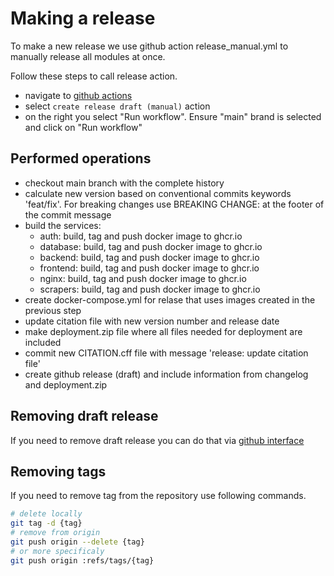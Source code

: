 # Making a release

To make a new release we use github action release_manual.yml to manually release all modules at once.

Follow these steps to call release action.

- navigate to [github actions](https://github.com/research-software-directory/RSD-as-a-service/actions)
- select `create release draft (manual)` action
- on the right you select "Run workflow". Ensure "main" brand is selected and click on "Run workflow"

## Performed operations

- checkout main branch with the complete history
- calculate new version based on conventional commits keywords 'feat/fix'. For breaking changes use BREAKING CHANGE: at the footer of the commit message
- build the services:
  - auth: build, tag and push docker image to ghcr.io
  - database: build, tag and push docker image to ghcr.io
  - backend: build, tag and push docker image to ghcr.io
  - frontend: build, tag and push docker image to ghcr.io
  - nginx: build, tag and push docker image to ghcr.io
  - scrapers: build, tag and push docker image to ghcr.io
- create docker-compose.yml for relase that uses images created in the previous step
- update citation file with new version number and release date
- make deployment.zip file where all files needed for deployment are included
- commit new CITATION.cff file with message 'release: update citation file'
- create github release (draft) and include information from changelog and deployment.zip

## Removing draft release

If you need to remove draft release you can do that via [github interface](https://github.com/research-software-directory/RSD-as-a-service/releases)

## Removing tags

If you need to remove tag from the repository use following commands.

```bash
# delete locally
git tag -d {tag}
# remove from origin
git push origin --delete {tag}
# or more specificaly
git push origin :refs/tags/{tag}
```
